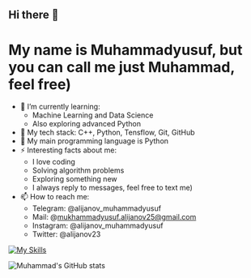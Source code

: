 ## Hi there 👋
# My name is Muhammadyusuf, but you can call me just Muhammad, feel free)
- 🌱 I’m currently learning:
  * Machine Learning and Data Science
  * Also exploring advanced Python
- 🤖 My tech stack: C++, Python, Tensflow, Git, GitHub
- 🐍 My main programming language is Python
- ⚡ Interesting facts about me: 
   * I love coding
   * Solving algorithm problems 
   * Exploring something new
   * I always reply to messages, feel free to text me)
- 📫 How to reach me: 
  * Telegram: @alijanov_muhammadyusuf
  * Mail: @mukhammadyusuf.alijanov25@gmail.com
  * Instagram: @alijanov_muhammadyusuf 
  * Twitter: @alijanov23

[![My Skills](https://skillicons.dev/icons?i=py,cpp,tensorflow,git,discord&perline=5)](https://skillicons.dev)

![Muhammad's GitHub stats](https://github-readme-stats.vercel.app/api?username=Muhammadyusuf-Alijonov&show_icons=true&theme=dark)
